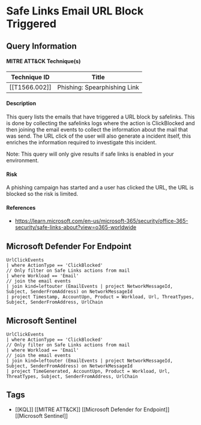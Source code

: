 # Safe Links Email URL Block Triggered
## Query Information

#### MITRE ATT&CK Technique(s)

| Technique ID  | Title                        |
| ------------- | ---------------------------- |
| [[T1566.002]] | Phishing: Spearphishing Link |
#### Description
This query lists the emails that have triggered a URL block by safelinks. This is done by collecting the safelinks logs where the action is ClickBlocked and then joining the email events to collect the information about the mail that was send. The URL click of the user will also generate a incident itself, this enriches the information required to investigate this incident. 

Note: This query will only give results if safe links is enabled in your environment. 
#### Risk
A phishing campaign has started and a user has clicked the URL, the URL is blocked so the risk is limited. 
#### References
- https://learn.microsoft.com/en-us/microsoft-365/security/office-365-security/safe-links-about?view=o365-worldwide
## Microsoft Defender For Endpoint
```kusto
UrlClickEvents
| where ActionType == 'ClickBlocked'
// Only filter on Safe Links actions from mail
| where Workload == 'Email'
// join the email events
| join kind=leftouter (EmailEvents | project NetworkMessageId, Subject, SenderFromAddress) on NetworkMessageId
| project Timestamp, AccountUpn, Product = Workload, Url, ThreatTypes, Subject, SenderFromAddress, UrlChain
```
## Microsoft Sentinel
```kusto
UrlClickEvents
| where ActionType == 'ClickBlocked'
// Only filter on Safe Links actions from mail
| where Workload == 'Email'
// join the email events
| join kind=leftouter (EmailEvents | project NetworkMessageId, Subject, SenderFromAddress) on NetworkMessageId
| project TimeGenerated, AccountUpn, Product = Workload, Url, ThreatTypes, Subject, SenderFromAddress, UrlChain
```
## Tags
- [[KQL]] [[MITRE ATT&CK]] [[Microsoft Defender for Endpoint]] [[Microsoft Sentinel]]